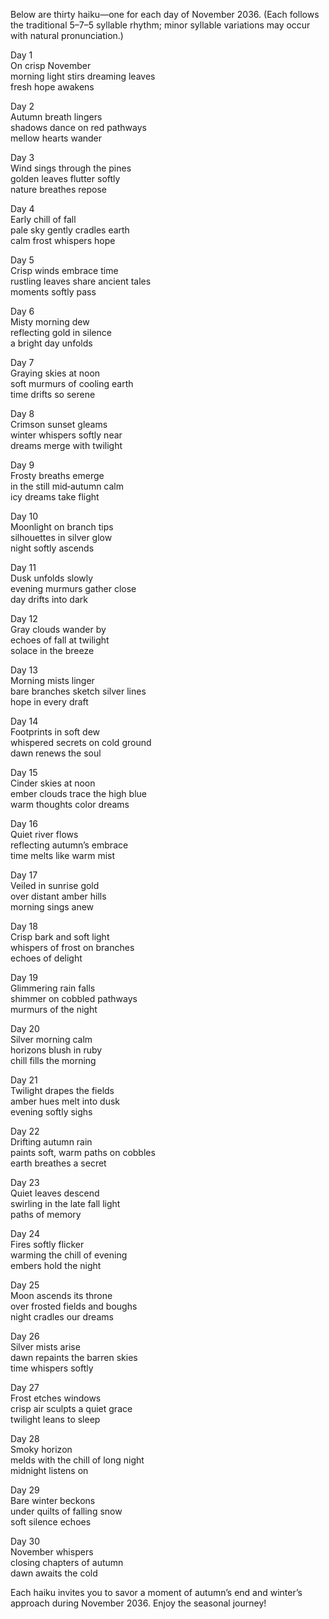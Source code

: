 Below are thirty haiku—one for each day of November 2036. (Each follows the traditional 5–7–5 syllable rhythm; minor syllable variations may occur with natural pronunciation.) 

Day 1  
On crisp November  
morning light stirs dreaming leaves  
fresh hope awakens  

Day 2  
Autumn breath lingers  
shadows dance on red pathways  
mellow hearts wander  

Day 3  
Wind sings through the pines  
golden leaves flutter softly  
nature breathes repose  

Day 4  
Early chill of fall  
pale sky gently cradles earth  
calm frost whispers hope  

Day 5  
Crisp winds embrace time  
rustling leaves share ancient tales  
moments softly pass  

Day 6  
Misty morning dew  
reflecting gold in silence  
a bright day unfolds  

Day 7  
Graying skies at noon  
soft murmurs of cooling earth  
time drifts so serene  

Day 8  
Crimson sunset gleams  
winter whispers softly near  
dreams merge with twilight  

Day 9  
Frosty breaths emerge  
in the still mid‐autumn calm  
icy dreams take flight  

Day 10  
Moonlight on branch tips  
silhouettes in silver glow  
night softly ascends  

Day 11  
Dusk unfolds slowly  
evening murmurs gather close  
day drifts into dark  

Day 12  
Gray clouds wander by  
echoes of fall at twilight  
solace in the breeze  

Day 13  
Morning mists linger  
bare branches sketch silver lines  
hope in every draft  

Day 14  
Footprints in soft dew  
whispered secrets on cold ground  
dawn renews the soul  

Day 15  
Cinder skies at noon  
ember clouds trace the high blue  
warm thoughts color dreams  

Day 16  
Quiet river flows  
reflecting autumn’s embrace  
time melts like warm mist  

Day 17  
Veiled in sunrise gold  
over distant amber hills  
morning sings anew  

Day 18  
Crisp bark and soft light  
whispers of frost on branches  
echoes of delight  

Day 19  
Glimmering rain falls  
shimmer on cobbled pathways  
murmurs of the night  

Day 20  
Silver morning calm  
horizons blush in ruby  
chill fills the morning  

Day 21  
Twilight drapes the fields  
amber hues melt into dusk  
evening softly sighs  

Day 22  
Drifting autumn rain  
paints soft, warm paths on cobbles  
earth breathes a secret  

Day 23  
Quiet leaves descend  
swirling in the late fall light  
paths of memory  

Day 24  
Fires softly flicker  
warming the chill of evening  
embers hold the night  

Day 25  
Moon ascends its throne  
over frosted fields and boughs  
night cradles our dreams  

Day 26  
Silver mists arise  
dawn repaints the barren skies  
time whispers softly  

Day 27  
Frost etches windows  
crisp air sculpts a quiet grace  
twilight leans to sleep  

Day 28  
Smoky horizon  
melds with the chill of long night  
midnight listens on  

Day 29  
Bare winter beckons  
under quilts of falling snow  
soft silence echoes  

Day 30  
November whispers  
closing chapters of autumn  
dawn awaits the cold  

Each haiku invites you to savor a moment of autumn’s end and winter’s approach during November 2036. Enjoy the seasonal journey!
